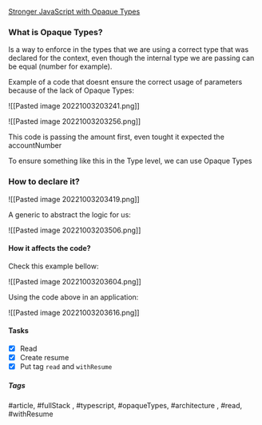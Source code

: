 [Stronger JavaScript with Opaque Types](https://codemix.com/opaque-types-in-javascript)

### What is Opaque Types?

Is a way to enforce in the types that we are using a correct type that was declared for the context, even though the internal type we are passing can be equal (number for example).

Example of a code that doesnt ensure the correct usage of parameters because of the lack of Opaque Types:

![[Pasted image 20221003203241.png]]

![[Pasted image 20221003203256.png]]

This code is passing the amount first, even tought it expected the accountNumber

To ensure something like this in the Type level, we can use Opaque Types


### How to declare it?

![[Pasted image 20221003203419.png]]

A generic to abstract the logic for us:

![[Pasted image 20221003203506.png]]


#### How it affects the code?

Check this example bellow:

![[Pasted image 20221003203604.png]]

Using the code above in an application:

![[Pasted image 20221003203616.png]]


#### Tasks
- [x] Read
- [x] Create resume
- [x] Put tag `read` and `withResume`

##### Tags
#article, #fullStack , #typescript, #opaqueTypes, #architecture , #read, #withResume 
